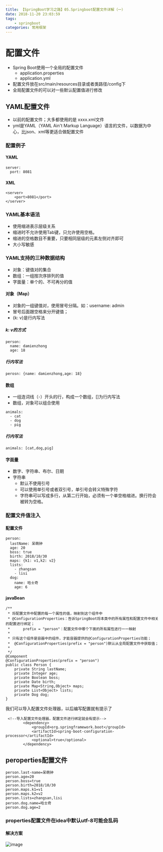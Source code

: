 ```yaml
---
title: 【SpringBoot学习之路】05.Springboot配置文件详解（一）
date: 2018-11-20 23:03:59
tags: 
	- springboot
categories: 常用框架
---
```

# 配置文件
- Spring Boot使用一个全局的配置文件
  - application.properties
  - application.yml
- 配置文件放在src/main/resources目录或者类路径/config下
- 全局配置文件的可以对一些默认配置值进行修改
## YAML配置文件
- 以前的配置文件；大多都使用的是 xxxx.xml文件
- yml是YAML（YAML Ain't Markup Language）语言的文件，以数据为中心，比json、xml等更适合做配置文件
### 配置例子
#### YAML

```
server:
  port: 8081
```
#### XML

```
<server>
    <port>8081</port>
</server>
```
### YAML基本语法
- 使用缩进表示层级关系
- 缩进时不允许使用Tab键，只允许使用空格。
- 缩进的空格数目不重要，只要相同层级的元素左侧对齐即可
- 大小写敏感
### YAML支持的三种数据结构
- 对象：键值对的集合
- 数组：一组按次序排列的值
- 字面量：单个的、不可再分的值
#### 对象（Map）
- 对象的一组键值对，使用冒号分隔。如：username: admin
- 冒号后面跟空格来分开键值；
- {k: v}是行内写法
##### k: v的方式
```
person:
  name: damienzhong
  age: 18
```
##### 行内写法

```
perosn: {name: damienzhong,age: 18}
```
#### 数组
- 一组连词线（-）开头的行，构成一个数组，[]为行内写法
- 数组，对象可以组合使用

```
animals:
  - cat
  - dog
  - pig
```
##### 行内写法

```
animals: [cat,dog,pig]
```
#### 字面量
- 数字、字符串、布尔、日期
- 字符串
  - 默认不使用引号
  - 可以使用单引号或者双引号，单引号会转义特殊字符
  - 字符串可以写成多行，从第二行开始，必须有一个单空格缩进。换行符会被转为空格。
### 配置文件值注入
#### 配置文件

```
person:
  lastName: 呆萌钟
  age: 20
  boss: true
  birth: 2018/10/30
  maps: {k1: v1,k2: v2}
  lists:
    - zhangsan
    - lisi
  dog:
    name: 哈士奇
    age: 6
```
#### javaBean

```
/**
 * 将配置文件中配置的每一个属性的值，映射到这个组件中
 * @ConfigurationProperties：告诉SpringBoot将本类中的所有属性和配置文件中相关的配置进行绑定；
 *      prefix = "person"：配置文件中哪个下面的所有属性进行一一映射
 *
 * 只有这个组件是容器中的组件，才能容器提供的@ConfigurationProperties功能；
 *  @ConfigurationProperties(prefix = "person")默认从全局配置文件中获取值；
 *
 */
@Component
@ConfigurationProperties(prefix = "person")
public class Person {
    private String lastName;
    private Integer age;
    private Boolean boss;
    private Date birth;
    private Map<String,Object> maps;
    private List<Object> lists;
    private Dog dog;
}

```
我们可以导入配置文件处理器，以后编写配置就有提示了

```
 <!--导入配置文件处理器，配置文件进行绑定就会有提示-->
        <dependency>
            <groupId>org.springframework.boot</groupId>
            <artifactId>spring-boot-configuration-processor</artifactId>
            <optional>true</optional>
        </dependency>
```
## peroperties配置文件

```
person.last-name=呆萌钟
person.age=20
person.boss=true
person.birth=2018/10/30
person.maps.k1=v1
person.maps.k2=v2
person.lists=zhangsan,lisi
person.dog.name=哈士奇
person.dog.age=2
```
### properties配置文件在idea中默认utf-8可能会乱码
#### 解决方案
![image](http://image.damienzhong.com/peroperties%E4%B9%B1%E7%A0%81%E8%A7%A3%E5%86%B3%E8%AE%BE%E7%BD%AE.png)